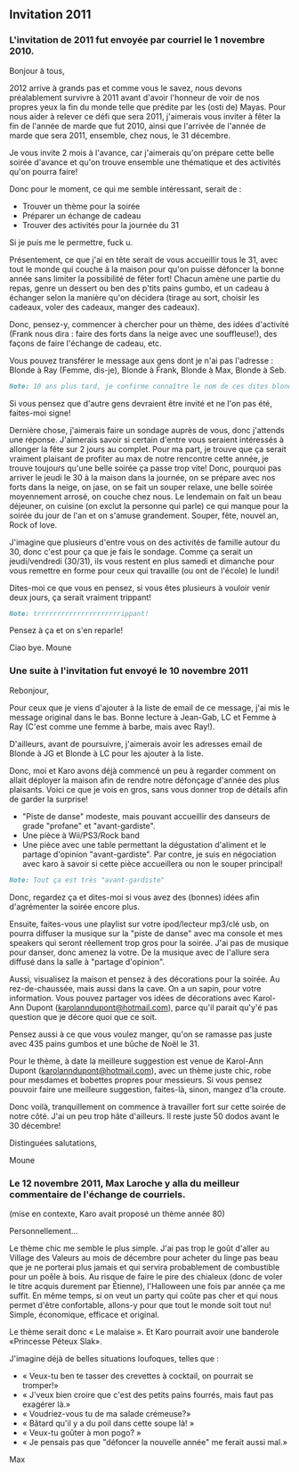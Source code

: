 ## Invitation 2011
 
### L'invitation de 2011 fut envoyée par courriel le 1 novembre 2010. 

Bonjour à tous,

2012 arrive à grands pas et comme vous le savez, nous devons préalablement survivre à 2011 avant d'avoir l'honneur de voir de nos propres yeux la fin du monde telle que prédite par les (osti de) Mayas. Pour nous aider à relever ce défi que sera 2011, j'aimerais vous inviter à fêter la fin de l'année de marde que fut 2010, ainsi que l'arrivée de l'année de marde que sera 2011, ensemble, chez nous, le 31 décembre.

Je vous invite 2 mois à l'avance, car j'aimerais qu'on prépare cette belle soirée d'avance et qu'on trouve ensemble une thématique et des activités qu'on pourra faire!

Donc pour le moment, ce qui me semble intéressant, serait de :

- Trouver un thème pour la soirée
- Préparer un échange de cadeau
- Trouver des activités pour la journée du 31

Si je puis me le permettre, fuck u.

Présentement, ce que j'ai en tête serait de vous accueillir tous le 31, avec tout le monde qui couche à la maison pour qu'on puisse défoncer la bonne année sans limiter la possibilité de fêter fort! Chacun amène une partie du repas, genre un dessert ou ben des p'tits pains gumbo, et un cadeau à échanger selon la manière qu'on décidera (tirage au sort, choisir les cadeaux, voler des cadeaux, manger des cadeaux).

Donc, pensez-y, commencer à chercher pour un thème, des idées d'activité (Frank nous dira : faire des forts dans la neige avec une souffleuse!), des façons de faire l'échange de cadeau, etc.

Vous pouvez transférer le message aux gens dont je n'ai pas l'adresse : Blonde à Ray (Femme, dis-je), Blonde à Frank, Blonde à Max, Blonde à Seb.

```markdown
Note: 10 ans plus tard, je confirme connaître le nom de ces dites blondes!
```

Si vous pensez que d'autre gens devraient être invité et ne l'on pas été, faites-moi signe!

Dernière chose, j'aimerais faire un sondage auprès de vous, donc j'attends une réponse. J'aimerais savoir si certain d'entre vous seraient intéressés à allonger la fête sur 2 jours au complet. Pour ma part, je trouve que ça serait vraiment plaisant de profiter au max de notre rencontre cette année, je trouve toujours qu'une belle soirée ça passe trop vite! Donc, pourquoi pas arriver le jeudi le 30 à la maison dans la journée, on se prépare avec nos forts dans la neige, on jase, on se fait un souper relaxe, une belle soirée moyennement arrosé, on couche chez nous. Le lendemain on fait un beau déjeuner, on cuisine (on exclut la personne qui parle) ce qui manque pour la soirée du jour de l'an et on s'amuse grandement. Souper, fête, nouvel an, Rock of love.

J'imagine que plusieurs d'entre vous on des activités de famille autour du 30, donc c'est pour ça que je fais le sondage. Comme ça serait un jeudi/vendredi (30/31), ils vous restent en plus samedi et dimanche pour vous remettre en forme pour ceux qui travaille (ou ont de l'école) le lundi!

Dites-moi ce que vous en pensez, si vous êtes plusieurs à vouloir venir deux jours, ça serait vraiment trippant!

```markdown
Note: trrrrrrrrrrrrrrrrrrrrrippant!
```

Pensez à ça et on s'en reparle!

Ciao bye.
Moune

### Une suite à l'invitation fut envoyé le 10 novembre 2011

Rebonjour,

Pour ceux que je viens d'ajouter à la liste de email de ce message, j'ai mis le message original dans le bas. Bonne lecture à Jean-Gab, LC et Femme à Ray (C'est comme une femme à barbe, mais avec Ray!).

D'ailleurs, avant de poursuivre, j'aimerais avoir les adresses email de Blonde à JG et Blonde à LC pour les ajouter à la liste.

Donc, moi et Karo avons déjà commencé un peu à regarder comment on allait déployer la maison afin de rendre notre défonçage d'année des plus plaisants. Voici ce que je vois en gros, sans vous donner trop de détails afin de garder la surprise!
- "Piste de danse" modeste, mais pouvant accueillir des danseurs de grade "profane" et "avant-gardiste".
- Une pièce à Wii/PS3/Rock band
- Une pièce avec une table permettant la dégustation d'aliment et le partage d'opinion "avant-gardiste". Par contre, je suis en négociation avec karo à savoir si cette pièce accueillera ou non le souper principal!

```markdown
Note: Tout ça est très "avant-gardiste"
```

Donc, regardez ça et dites-moi si vous avez des (bonnes) idées afin d'agrémenter la soirée encore plus.

Ensuite, faites-vous une playlist sur votre ipod/lecteur mp3/clé usb, on pourra diffuser la musique sur la "piste de danse" avec ma console et mes speakers qui seront réellement trop gros pour la soirée. J'ai pas de musique pour danser, donc amenez la votre. De la musique avec de l'allure sera diffusé dans la salle à "partage d'opinion".

Aussi, visualisez la maison et pensez à des décorations pour la soirée. Au rez-de-chaussée, mais aussi dans la cave. On a un sapin, pour votre information. Vous pouvez partager vos idées de décorations avec Karol-Ann Dupont (karolanndupont@hotmail.com), parce qu'il parait qu'y'é pas question que je décore quoi que ce soit.

Pensez aussi à ce que vous voulez manger, qu'on se ramasse pas juste avec 435 pains gumbos et une bûche de Noël le 31.

Pour le thème, à date la meilleure suggestion est venue de Karol-Ann Dupont (karolanndupont@hotmail.com), avec un thème juste chic, robe pour mesdames et bobettes propres pour messieurs. Si vous pensez pouvoir faire une meilleure suggestion, faites-là, sinon, mangez d'la croute.

Donc voilà, tranquillement on commence à travailler fort sur cette soirée de notre côté. J'ai un peu trop hâte d'ailleurs. Il reste juste 50 dodos avant le 30 décembre!

Distinguées salutations,

Moune

### Le 12 novembre 2011, Max Laroche y alla du meilleur commentaire de l'échange de courriels.

(mise en contexte, Karo avait proposé un thème année 80)

Personnellement...
 
Le thème chic me semble le plus simple. J'ai pas trop le goût d'aller au Village des Valeurs au mois de décembre pour acheter du linge pas beau que je ne porterai plus jamais et qui servira probablement de combustible pour un poêle à bois. Au risque de faire le pire des chialeux (donc de voler le titre acquis durement par Étienne), l'Halloween une fois par année ça me suffit. En même temps, si on veut un party qui coûte pas cher et qui nous permet d'être confortable, allons-y pour que tout le monde soit tout nu! Simple, économique, efficace et original.
 
Le thème serait donc « Le malaise ». Et Karo pourrait avoir une banderole «Princesse Péteux Slak».
 
J'imagine déjà de belles situations loufoques, telles que :
 
- « Veux-tu ben te tasser des crevettes à cocktail, on pourrait se tromper!»
- « J'veux bien croire que c'est des petits pains fourrés, mais faut pas exagérer là.»
- « Voudriez-vous tu de ma salade crémeuse?»
- « Bâtard qu'il y a du poil dans cette soupe là! »
- « Veux-tu goûter à mon pogo? »
- « Je pensais pas que "défoncer la nouvelle année" me ferait aussi mal.»


Max
